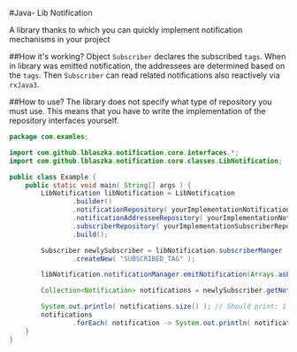 #Java- Lib Notification

A library thanks to which you can quickly implement notification mechanisms in your project

##How it's working?
Object `Subscriber` declares the subscribed `tags`. 
When in library was emitted notification, the addressees are determined based on the `tags`.
Then `Subscriber` can read related notifications also reactively via `rxJava3`.

##How to use?
The library does not specify what type of repository you must use. 
This means that you have to write the implementation of the repository interfaces yourself.
```java
package com.examles;

import com.github.lblaszka.notification.core.interfaces.*;
import com.github.lblaszka.notification.core.classes.LibNotification;

public class Example {
    public static void main( String[] args ) {
        LibNotification libNotification = LibNotification
                .builder()
                .notificationRepository( yourImplementationNotificationRepository )
                .notificationAddresseeRepository( yourImplementationNotificationAddresseeRepository )
                .subscriberRepository( yourImplementationSubscriberRepository )
                .build();

        Subscriber newlySubscriber = libNotification.subscriberManger
                .createNew( "SUBSCRIBED_TAG" );

        libNotification.notificationManager.emitNotification(Arrays.asList( "SUBSCRIBED_TAG" ), "MESSAGE");

        Collection<Notification> notifications = newlySubscriber.getNotifications( Pagination.noPaging() );

        System.out.println( notifications.size() ); // Should print: 1
        notifications
                .forEach( notification -> System.out.println( notification.getDetails().content ) );  // should print: MESSAGE
    }
}
```

